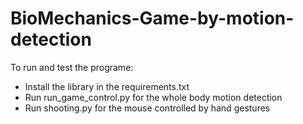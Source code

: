 # BioMechanics-Game-by-motion-detection

To run and test the programe:
- Install the library in the requirements.txt
- Run run_game_control.py for the whole body motion detection
- Run shooting.py for the mouse controlled by hand gestures 
